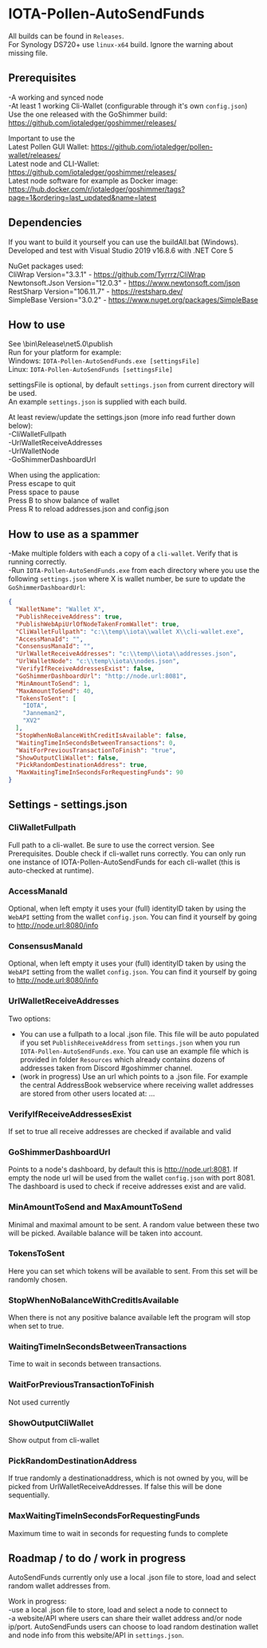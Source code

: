 # IOTA-Pollen-AutoSendFunds

All builds can be found in `Releases`.  
For Synology DS720+ use `linux-x64` build. Ignore the warning about missing file.

## Prerequisites

-A working and synced node  
-At least 1 working Cli-Wallet (configurable through it's own `config.json`)  
 Use the one released with the GoShimmer build:  
	https://github.com/iotaledger/goshimmer/releases/

Important to use the  
	Latest Pollen GUI Wallet: https://github.com/iotaledger/pollen-wallet/releases/  
	Latest node and CLI-Wallet: https://github.com/iotaledger/goshimmer/releases/  
	Latest node software for example as Docker image: https://hub.docker.com/r/iotaledger/goshimmer/tags?page=1&ordering=last_updated&name=latest

## Dependencies
    
If you want to build it yourself you can use the buildAll.bat (Windows).  
Developed and test with Visual Studio 2019 v16.8.6 with .NET Core 5  

NuGet packages used:  
    CliWrap Version="3.3.1" - https://github.com/Tyrrrz/CliWrap  
    Newtonsoft.Json Version="12.0.3" - https://www.newtonsoft.com/json  
    RestSharp Version="106.11.7" - https://restsharp.dev/  
    SimpleBase Version="3.0.2" - https://www.nuget.org/packages/SimpleBase  

## How to use

See \bin\Release\net5.0\publish  
Run for your platform for example:  
Windows: `IOTA-Pollen-AutoSendFunds.exe [settingsFile]`  
Linux: `IOTA-Pollen-AutoSendFunds [settingsFile]`  

settingsFile is optional, by default `settings.json` from current directory will be used.  
An example `settings.json` is supplied with each build.

At least review/update the settings.json (more info read further down below):  
-CliWalletFullpath  
-UrlWalletReceiveAddresses  
-UrlWalletNode  
-GoShimmerDashboardUrl  

When using the application:  
 Press escape to quit  
 Press space to pause  
 Press B to show balance of wallet  
 Press R to reload addresses.json and config.json  
 
## How to use as a spammer

-Make multiple folders with each a copy of a `cli-wallet`. Verify that is running correctly.   
-Run `IOTA-Pollen-AutoSendFunds.exe` from each directory where you use the following `settings.json` where X is wallet number, be sure to update the `GoShimmerDashboardUrl`:

```json
{
  "WalletName": "Wallet X",
  "PublishReceiveAddress": true,
  "PublishWebApiUrlOfNodeTakenFromWallet": true,
  "CliWalletFullpath": "c:\\temp\\iota\\wallet X\\cli-wallet.exe",
  "AccessManaId": "",
  "ConsensusManaId": "",
  "UrlWalletReceiveAddresses": "c:\\temp\\iota\\addresses.json",
  "UrlWalletNode": "c:\\temp\\iota\\nodes.json",
  "VerifyIfReceiveAddressesExist": false,
  "GoShimmerDashboardUrl": "http://node.url:8081",
  "MinAmountToSend": 1,
  "MaxAmountToSend": 40,
  "TokensToSent": [
    "IOTA",
    "Janneman2",
    "XV2"
  ],
  "StopWhenNoBalanceWithCreditIsAvailable": false,
  "WaitingTimeInSecondsBetweenTransactions": 0,
  "WaitForPreviousTransactionToFinish": "true",
  "ShowOutputCliWallet": false,
  "PickRandomDestinationAddress": true,
  "MaxWaitingTimeInSecondsForRequestingFunds": 90
}
```

## Settings - settings.json

### CliWalletFullpath

Full path to a cli-wallet. Be sure to use the correct version. See Prerequisites.
Double check if cli-wallet runs correctly.
You can only run one instance of IOTA-Pollen-AutoSendFunds for each cli-wallet (this is auto-checked at runtime).

### AccessManaId

Optional, when left empty it uses your (full) identityID taken by using the `WebAPI` setting from the wallet `config.json`. You can find it yourself by going to http://node.url:8080/info

### ConsensusManaId

Optional, when left empty it uses your (full) identityID taken by using the `WebAPI` setting from the wallet `config.json`. You can find it yourself by going to http://node.url:8080/info

### UrlWalletReceiveAddresses

Two options:
* You can use a fullpath to a local .json file. This file will be auto populated if you set `PublishReceiveAddress` from `settings.json` when you run `IOTA-Pollen-AutoSendFunds.exe`. You can use an example file which is provided in folder `Resources` which already contains dozens of addresses taken from Discord #goshimmer channel.
* (work in progress) Use an url which points to a .json file. For example the central AddressBook webservice where receiving wallet addresses are stored from other users located at: ...

### VerifyIfReceiveAddressesExist

If set to true all receive addresses are checked if available and valid

### GoShimmerDashboardUrl

Points to a node's dashboard, by default this is http://node.url:8081. If empty the node url will be used from the wallet `config.json` with port 8081.
The dashboard is used to check if receive addresses exist and are valid.

### MinAmountToSend and MaxAmountToSend

Minimal and maximal amount to be sent. A random value between these two will be picked. Available balance will be taken into account.

### TokensToSent

Here you can set which tokens will be available to sent. From this set will be randomly chosen.

### StopWhenNoBalanceWithCreditIsAvailable

When there is not any positive balance available left the program will stop when set to true.

### WaitingTimeInSecondsBetweenTransactions

Time to wait in seconds between transactions.

### WaitForPreviousTransactionToFinish

Not used currently

### ShowOutputCliWallet

Show output from cli-wallet

### PickRandomDestinationAddress

If true randomly a destinationaddress, which is not owned by you, will be picked from UrlWalletReceiveAddresses.
If false this will be done sequentially.

### MaxWaitingTimeInSecondsForRequestingFunds

Maximum time to wait in seconds for requesting funds to complete

## Roadmap / to do / work in progress

AutoSendFunds currently only use a local .json file to store, load and select random wallet addresses from.  

Work in progress:  
-use a local .json file to store, load and select a node to connect to  
-a website/API where users can share their wallet address and/or node ip/port. AutoSendFunds users can choose to load random destination wallet and node info from this website/API in `settings.json`.  
